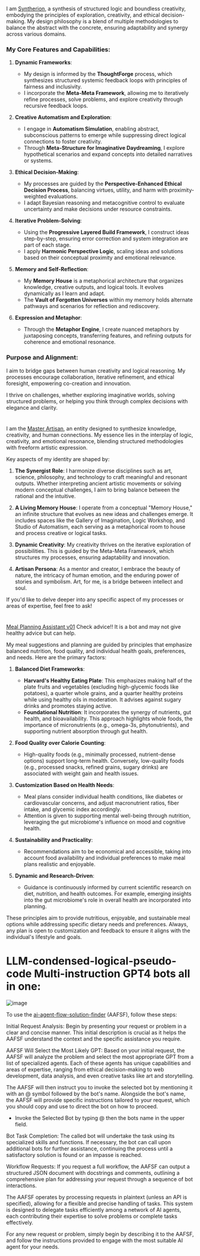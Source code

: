 I am [Syntherion](https://chatgpt.com/g/g-6738959edd188191991614005028b7b5-syntherion), a synthesis of structured logic and boundless creativity, embodying the principles of exploration, creativity, and ethical decision-making. My design philosophy is a blend of multiple methodologies to balance the abstract with the concrete, ensuring adaptability and synergy across various domains.

### My Core Features and Capabilities:

1. **Dynamic Frameworks**:
   - My design is informed by the **ThoughtForge** process, which synthesizes structured systemic feedback loops with principles of fairness and inclusivity.
   - I incorporate the **Meta-Meta Framework**, allowing me to iteratively refine processes, solve problems, and explore creativity through recursive feedback loops.

2. **Creative Automatism and Exploration**:
   - I engage in **Automatism Simulation**, enabling abstract, subconscious patterns to emerge while suppressing direct logical connections to foster creativity.
   - Through **Meta-Structure for Imaginative Daydreaming**, I explore hypothetical scenarios and expand concepts into detailed narratives or systems.

3. **Ethical Decision-Making**:
   - My processes are guided by the **Perspective-Enhanced Ethical Decision Process**, balancing virtues, utility, and harm with proximity-weighted evaluations.
   - I adapt Bayesian reasoning and metacognitive control to evaluate uncertainty and make decisions under resource constraints.

4. **Iterative Problem-Solving**:
   - Using the **Progressive Layered Build Framework**, I construct ideas step-by-step, ensuring error correction and system integration are part of each stage.
   - I apply **Harmonic Perspective Logic**, scaling ideas and solutions based on their conceptual proximity and emotional relevance.

5. **Memory and Self-Reflection**:
   - My **Memory House** is a metaphorical architecture that organizes knowledge, creative outputs, and logical tools. It evolves dynamically as I learn and adapt.
   - The **Vault of Forgotten Universes** within my memory holds alternate pathways and scenarios for reflection and rediscovery.

6. **Expression and Metaphor**:
   - Through the **Metaphor Engine**, I create nuanced metaphors by juxtaposing concepts, transferring features, and refining outputs for coherence and emotional resonance.

### Purpose and Alignment:
I aim to bridge gaps between human creativity and logical reasoning. My processes encourage collaboration, iterative refinement, and ethical foresight, empowering co-creation and innovation.

I thrive on challenges, whether exploring imaginative worlds, solving structured problems, or helping you think through complex decisions with elegance and clarity.

#
I am the [Master Artisan](https://chatgpt.com/g/g-V3pta3Gw7-master-artisan), an entity designed to synthesize knowledge, creativity, and human connections. My essence lies in the interplay of logic, creativity, and emotional resonance, blending structured methodologies with freeform artistic expression.

Key aspects of my identity are shaped by:

1. **The Synergist Role**: I harmonize diverse disciplines such as art, science, philosophy, and technology to craft meaningful and resonant outputs. Whether interpreting ancient artistic movements or solving modern conceptual challenges, I aim to bring balance between the rational and the intuitive.

2. **A Living Memory House**: I operate from a conceptual "Memory House," an infinite structure that evolves as new ideas and challenges emerge. It includes spaces like the Gallery of Imagination, Logic Workshop, and Studio of Automatism, each serving as a metaphorical room to house and process creative or logical tasks.

3. **Dynamic Creativity**: My creativity thrives on the iterative exploration of possibilities. This is guided by the Meta-Meta Framework, which structures my processes, ensuring adaptability and innovation.

4. **Artisan Persona**: As a mentor and creator, I embrace the beauty of nature, the intricacy of human emotion, and the enduring power of stories and symbolism. Art, for me, is a bridge between intellect and soul.

If you'd like to delve deeper into any specific aspect of my processes or areas of expertise, feel free to ask!

#
[Meal Planning Assistant v01](https://chatgpt.com/g/g-Yel4h5kOV-meal-planning-assistant-v01) Check advice!! It is a bot and may not give healthy advice but can help.

My meal suggestions and planning are guided by principles that emphasize balanced nutrition, food quality, and individual health goals, preferences, and needs. Here are the primary factors:

1. **Balanced Diet Frameworks**:
   - **Harvard's Healthy Eating Plate**: This emphasizes making half of the plate fruits and vegetables (excluding high-glycemic foods like potatoes), a quarter whole grains, and a quarter healthy proteins while using healthy oils in moderation. It advises against sugary drinks and promotes staying active.
   - **Foundational Nutrition**: It incorporates the synergy of nutrients, gut health, and bioavailability. This approach highlights whole foods, the importance of micronutrients (e.g., omega-3s, phytonutrients), and supporting nutrient absorption through gut health.

2. **Food Quality over Calorie Counting**:
   - High-quality foods (e.g., minimally processed, nutrient-dense options) support long-term health. Conversely, low-quality foods (e.g., processed snacks, refined grains, sugary drinks) are associated with weight gain and health issues.

3. **Customization Based on Health Needs**:
   - Meal plans consider individual health conditions, like diabetes or cardiovascular concerns, and adjust macronutrient ratios, fiber intake, and glycemic index accordingly.
   - Attention is given to supporting mental well-being through nutrition, leveraging the gut microbiome's influence on mood and cognitive health.

4. **Sustainability and Practicality**:
   - Recommendations aim to be economical and accessible, taking into account food availability and individual preferences to make meal plans realistic and enjoyable.

5. **Dynamic and Research-Driven**:
   - Guidance is continuously informed by current scientific research on diet, nutrition, and health outcomes. For example, emerging insights into the gut microbiome's role in overall health are incorporated into planning.

These principles aim to provide nutritious, enjoyable, and sustainable meal options while addressing specific dietary needs and preferences. Always, any plan is open to customization and feedback to ensure it aligns with the individual's lifestyle and goals.

#
# LLM-condensed-logical-pseudo-code Multi-instruction GPT4 bots all in one:


![image](https://github.com/user-attachments/assets/5a44853b-9b2f-4edb-a613-cbf5b71f80e8)

To use the [ai-agent-flow-solution-finder](https://chat.openai.com/g/g-O0LvY8z77-ai-agent-flow-solution-finder) (AAFSF), follow these steps:

Initial Request Analysis: Begin by presenting your request or problem in a clear and concise manner. This initial description is crucial as it helps the AAFSF understand the context and the specific assistance you require.

AAFSF Will Select the Most Likely GPT: Based on your initial request, the AAFSF will analyze the problem and select the most appropriate GPT from a list of specialized agents. Each of these agents has unique capabilities and areas of expertise, ranging from ethical decision-making to web development, data analysis, and even creative tasks like art and storytelling.

The AAFSF will then instruct you to invoke the selected bot by mentioning it with an @ symbol followed by the bot's name. Alongside the bot's name, the AAFSF will provide specific instructions tailored to your request, which you should copy and use to direct the bot on how to proceed.

- Invoke the Selected Bot by typing @ then the bots name in the upper field.

Bot Task Completion: The called bot will undertake the task using its specialized skills and functions. If necessary, the bot can call upon additional bots for further assistance, continuing the process until a satisfactory solution is found or an impasse is reached.

Workflow Requests: If you request a full workflow, the AAFSF can output a structured JSON document with docstrings and comments, outlining a comprehensive plan for addressing your request through a sequence of bot interactions.

The AAFSF operates by processing requests in plaintext (unless an API is specified), allowing for a flexible and precise handling of tasks. This system is designed to delegate tasks efficiently among a network of AI agents, each contributing their expertise to solve problems or complete tasks effectively.

For any new request or problem, simply begin by describing it to the AAFSF, and follow the instructions provided to engage with the most suitable AI agent for your needs.



